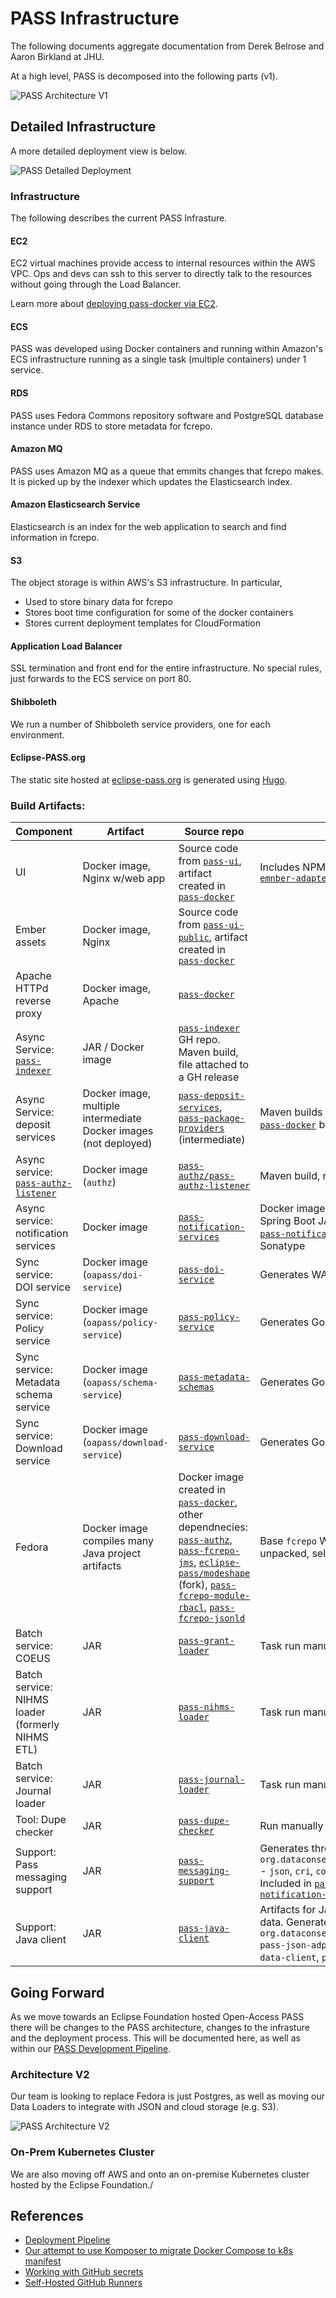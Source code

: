 # PASS Infrastructure

The following documents aggregate documentation from Derek Belrose and Aaron Birkland at JHU.

At a high level, PASS is decomposed into the following parts (v1).

![PASS Architecture V1](/docs/assets/architecture/overview_v1.png)

## Detailed Infrastructure

A more detailed deployment view is below.

![PASS Detailed Deployment](/docs/assets/architecture/detail_schematic.png)

### Infrastructure

The following describes the current PASS Infrasture.

#### EC2

EC2 virtual machines provide access to internal resources within the AWS VPC.
Ops and devs can ssh to this server to directly talk to the resources without going through the Load Balancer.

Learn more about [deploying pass-docker via EC2](/docs/infra/ec2.md).

#### ECS

PASS was developed using Docker containers and running within Amazon's ECS infrastructure running as a single task (multiple containers) under 1 service.

#### RDS

PASS uses Fedora Commons repository software and PostgreSQL database instance under RDS to store metadata for fcrepo.

#### Amazon MQ

PASS uses Amazon MQ as a queue that emmits changes that fcrepo makes. It is picked up by the indexer which updates the Elasticsearch index.

#### Amazon Elasticsearch Service

Elasticsearch is an index for the web application to search and find information in fcrepo.

#### S3

The object storage is within AWS's S3 infrastructure.  In particular,

* Used to store binary data for fcrepo
* Stores boot time configuration for some of the docker containers
* Stores current deployment templates for CloudFormation

#### Application Load Balancer

SSL termination and front end for the entire infrastructure. No special rules, just forwards to the ECS service on port 80.

#### Shibboleth

We run a number of Shibboleth service providers, one for each environment.

#### Eclipse-PASS.org

The static site hosted at [eclipse-pass.org](https://eclipse-pass.org)
is generated using [Hugo](/docs/infra/hugo.md).

### Build Artifacts:

| Component | Artifact | Source repo | Notes |
| --- | --- | --- | --- |
| UI | Docker image, Nginx w/web app | Source code from [`pass-ui`](https://github.com/eclipse-pass/pass-ui), artifact created in [`pass-docker`](https://github.com/eclipse-pass/pass-docker) | Includes NPM package we publish from [`pass-emnber-adapter`](https://github.com/eclipse-pass/pass-ember-adapter) |
| Ember assets | Docker image, Nginx | Source code from [`pass-ui-public`](https://github.com/eclipse-pass/pass-ui-public), artifact created in [`pass-docker`](https://github.com/eclipse-pass/pass-docker) |  |
| Apache HTTPd reverse proxy | Docker image, Apache | [`pass-docker`](https://github.com/eclipse-pass/pass-docker) |  |
| Async Service: [`pass-indexer`](https://github.com/eclipse-pass/pass-indexer) | JAR / Docker image | [`pass-indexer`](https://github.com/eclipse-pass/pass-indexer) GH repo. Maven build, file attached to a GH release |  |
| Async Service: deposit services | Docker image, multiple intermediate Docker images (not deployed) | [`pass-deposit-services`](https://github.com/eclipse-pass/pass-deposit-services), [`pass-package-providers`](https://github.com/eclipse-pass/pass-package-providers) (intermediate) | Maven builds intermediate Docker images, [`pass-docker`](https://github.com/eclipse-pass/pass-docker) builds final image |
| Async service: [`pass-authz-listener`](https://github.com/eclipse-pass/pass-authz/tree/main/pass-authz-listener) | Docker image (`authz`) | [`pass-authz/pass-authz-listener`](https://github.com/eclipse-pass/pass-authz/tree/main/pass-authz-listener) | Maven build, release to Maven Central |
| Async service: notification services | Docker image  | [`pass-notification-services`](https://github.com/eclipse-pass/pass-notification-services) | Docker image created in [`pass-docker`](https://github.com/eclipse-pass/pass-docker) from Spring Boot JAR created by Maven build in [`pass-notification-services`](https://github.com/eclipse-pass/pass-notification-services), released to Sonatype |
| Sync service: DOI service | Docker image (`oapass/doi-service`) | [`pass-doi-service`](https://github.com/eclipse-pass/pass-doi-service) | Generates WAR, packaged in Docker image |
| Sync service: Policy service | Docker image (`oapass/policy-service`) | [`pass-policy-service`](https://github.com/eclipse-pass/pass-policy-service) | Generates Go app, packaged in Docker image |
| Sync service: Metadata schema service | Docker image (`oapass/schema-service`) | [`pass-metadata-schemas`](https://github.com/eclipse-pass/pass-metadata-schemas) | Generates Go app, packaged in Docker image  |
| Sync service: Download service | Docker image (`oapass/download-service`) | [`pass-download-service`](https://github.com/eclipse-pass/pass-download-service) | Generates Go app, packaged in Docker image |
| Fedora | Docker image compiles many Java project artifacts | Docker image created in [`pass-docker`](https://github.com/eclipse-pass/pass-docker), other dependnecies: [`pass-authz`](https://github.com/eclipse-pass/pass-authz), [`pass-fcrepo-jms`](https://github.com/eclipse-pass/pass-fcrepo-jms), [`eclipse-pass/modeshape`](https://github.com/eclipse-pass/modeshape) (fork), [`pass-fcrepo-module-rbacl`](https://github.com/eclipse-pass/pass-fcrepo-module-auth-rbacl), [`pass-fcrepo-jsonld`](https://github.com/eclipse-pass/pass-fcrepo-jsonld) | Base `fcrepo` WAR from the Fedora project is unpacked, select pieces added or substituted |
| Batch service: COEUS | JAR | [`pass-grant-loader`](https://github.com/eclipse-pass/pass-grant-loader) | Task run manually or cron job |
| Batch service: NIHMS loader (formerly NIHMS ETL) | JAR | [`pass-nihms-loader`](https://github.com/eclipse-pass/pass-nihms-loader) | Task run manually or cron job |
| Batch service: Journal loader | JAR | [`pass-journal-loader`](https://github.com/eclipse-pass/pass-journal-loader) | Task run manually or cron job |
| Tool: Dupe checker | JAR | [`pass-dupe-checker`](https://github.com/eclipse-pass/pass-dupe-checker) | Run manually |
| Support: Pass messaging support | JAR | [`pass-messaging-support`](https://github.com/eclipse-pass/pass-messaging-support) | Generates three JARs: <br> `org.dataconservancy.pass.support.messaging.*` - `json`, `cri`, `constants` <br> Included in [`pass-deposit-services`](https://github.com/eclipse-pass/pass-deposit-services), [`pass-notification-services`](https://github.com/eclipse-pass/pass-notification-services) |
| Support: Java client | JAR | [`pass-java-client`](https://github.com/eclipse-pass/pass-java-client) | Artifacts for Java projects to interact with the data. Generates JARs: <br> `org.dataconservancy.pass`<br> `pass-json-adpater`, `pass-client-api`, `pass-data-client`, `pass-model`, `pass-status-service` |

## Going Forward

As we move towards an Eclipse Foundation hosted Open-Access PASS there will be
changes to the PASS architecture, changes to the infrasture and the
deployment process.   This will be documented here, as well as within our
[PASS Development Pipeline](/docs/infra/pipeline.md).

### Architecture V2

Our team is looking to replace Fedora is just Postgres, as well
as moving our Data Loaders to integrate with JSON and cloud
storage (e.g. S3).

![PASS Architecture V2](/docs/assets/architecture/overview_v2.png)

### On-Prem Kubernetes Cluster

We are also moving off AWS and onto an on-premise Kubernetes cluster
hosted by the Eclipse Foundation./

## References

* [Deployment Pipeline](/docs/infra/pipeline.md)
* [Our attempt to use Komposer to migrate Docker Compose to k8s manifest](/docs/infra/docker-composer-to-k8s-manifest.md)
* [Working with GitHub secrets](/docs/infra/github-secrets.md)
* [Self-Hosted GitHub Runners](/docs/infra/self_hosted_github_runners.md)